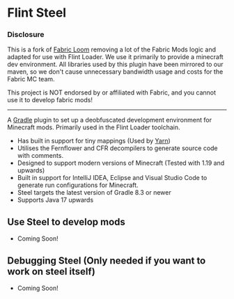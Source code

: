 # Flint Steel

### Disclosure
This is a fork of [Fabric Loom](https://github.com/FabricMC/fabric-loom) removing a lot of the Fabric Mods logic and adapted for use with Flint Loader.
We use it primarily to provide a minecraft dev environment. All libraries used by this plugin have been mirrored to our maven, so we don't cause unnecessary bandwidth usage and costs for the Fabric MC team.

This project is NOT endorsed by or affiliated with Fabric, and you cannot use it to develop fabric mods!

***

A [Gradle](https://gradle.org/) plugin to set up a deobfuscated development environment for Minecraft mods. Primarily used in the Flint Loader toolchain.

* Has built in support for tiny mappings (Used by [Yarn](https://github.com/FabricMC/yarn))
* Utilises the Fernflower and CFR decompilers to generate source code with comments.
* Designed to support modern versions of Minecraft (Tested with 1.19 and upwards)
* Built in support for IntelliJ IDEA, Eclipse and Visual Studio Code to generate run configurations for Minecraft.
* Steel targets the latest version of Gradle 8.3 or newer 
* Supports Java 17 upwards

## Use Steel to develop mods

* Coming Soon!

## Debugging Steel (Only needed if you want to work on steel itself)

* Coming Soon!
